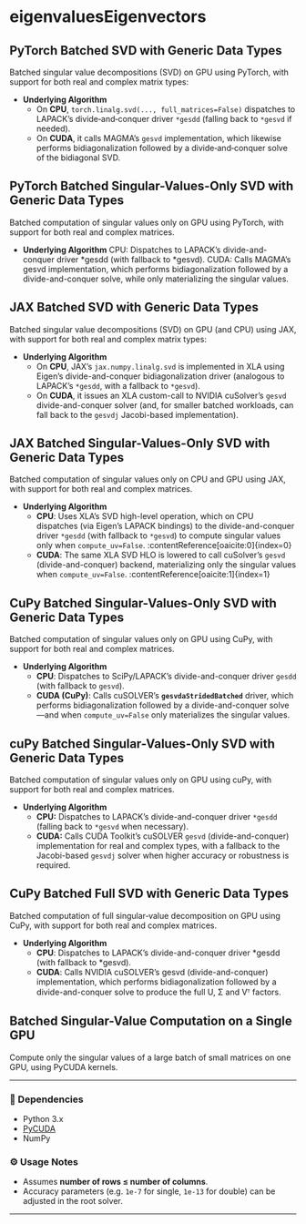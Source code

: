 # eigenvaluesEigenvectors

## PyTorch Batched SVD with Generic Data Types

Batched singular value decompositions (SVD) on GPU using PyTorch, with support for both real and complex matrix types:

- **Underlying Algorithm**  
  - On **CPU**, `torch.linalg.svd(..., full_matrices=False)` dispatches to LAPACK’s divide‐and‐conquer driver `*gesdd` (falling back to `*gesvd` if needed).  
  - On **CUDA**, it calls MAGMA’s `gesvd` implementation, which likewise performs bidiagonalization followed by a divide‐and‐conquer solve of the bidiagonal SVD.

## PyTorch Batched Singular-Values-Only SVD with Generic Data Types

Batched computation of singular values only on GPU using PyTorch, with support for both real and complex matrices.

- **Underlying Algorithm**
  CPU: Dispatches to LAPACK’s divide-and-conquer driver *gesdd (with fallback to *gesvd).
  CUDA: Calls MAGMA’s gesvd implementation, which performs bidiagonalization followed by a divide-and-conquer solve, while only materializing the singular values.

## JAX Batched SVD with Generic Data Types

Batched singular value decompositions (SVD) on GPU (and CPU) using JAX, with support for both real and complex matrix types:

- **Underlying Algorithm**  
  - On **CPU**, JAX’s `jax.numpy.linalg.svd` is implemented in XLA using Eigen’s divide-and-conquer bidiagonalization driver (analogous to LAPACK’s `*gesdd`, with a fallback to `*gesvd`).  
  - On **CUDA**, it issues an XLA custom-call to NVIDIA cuSolver’s `gesvd` divide-and-conquer solver (and, for smaller batched workloads, can fall back to the `gesvdj` Jacobi-based implementation).

## JAX Batched Singular-Values-Only SVD with Generic Data Types

Batched computation of singular values only on CPU and GPU using JAX, with support for both real and complex matrices.

- **Underlying Algorithm**  
  - **CPU**: Uses XLA’s SVD high-level operation, which on CPU dispatches (via Eigen’s LAPACK bindings) to the divide-and-conquer driver `*gesdd` (with fallback to `*gesvd`) to compute singular values only when `compute_uv=False`. :contentReference[oaicite:0]{index=0}  
  - **CUDA**: The same XLA SVD HLO is lowered to call cuSolver’s `gesvd` (divide-and-conquer) backend, materializing only the singular values when `compute_uv=False`. :contentReference[oaicite:1]{index=1}

## CuPy Batched Singular-Values-Only SVD with Generic Data Types

Batched computation of singular values only on GPU using CuPy, with support for both real and complex matrices.

- **Underlying Algorithm**
  - **CPU**: Dispatches to SciPy/LAPACK’s divide-and-conquer driver `gesdd` (with fallback to `gesvd`).
  - **CUDA (CuPy)**: Calls cuSOLVER’s **`gesvdaStridedBatched`** driver, which performs bidiagonalization followed by a divide-and-conquer solve—and when `compute_uv=False` only materializes the singular values.

## cuPy Batched Singular-Values-Only SVD with Generic Data Types

Batched computation of singular values only on GPU using cuPy, with support for both real and complex matrices.

- **Underlying Algorithm**
  - **CPU:** Dispatches to LAPACK’s divide-and-conquer driver `*gesdd` (falling back to `*gesvd` when necessary).
  - **CUDA:** Calls CUDA Toolkit’s cuSOLVER `gesvd` (divide-and-conquer) implementation for real and complex types, with a fallback to the Jacobi-based `gesvdj` solver when higher accuracy or robustness is required.

## CuPy Batched Full SVD with Generic Data Types

Batched computation of full singular‐value decomposition on GPU using CuPy, with support for both real and complex matrices.

- **Underlying Algorithm**
  - **CPU**: Dispatches to LAPACK’s divide-and-conquer driver *gesdd (with fallback to *gesvd).
  - **CUDA**: Calls NVIDIA cuSOLVER’s gesvd (divide-and-conquer) implementation, which performs bidiagonalization followed by a divide-and-conquer solve to produce the full U, Σ and Vᵀ factors.

## Batched Singular-Value Computation on a Single GPU

Compute only the singular values of a large batch of small matrices on one GPU, using PyCUDA kernels.

---

### 🔧 Dependencies
- Python 3.x  
- [PyCUDA](https://documen.tician.de/pycuda/)  
- NumPy  

### ⚙️ Usage Notes
- Assumes **number of rows ≤ number of columns**.  
- Accuracy parameters (e.g. `1e-7` for single, `1e-13` for double) can be adjusted in the root solver.

---
